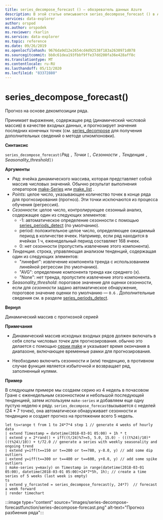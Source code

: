 ```yaml
---
title: series_decompose_forecast () — обозреватель данных Azure
description: В этой статье описывается series_decompose_forecast () в Azure обозреватель данных.
services: data-explorer
author: orspod
ms.author: orspodek
ms.reviewer: rkarlin
ms.service: data-explorer
ms.topic: reference
ms.date: 09/26/2019
ms.openlocfilehash: 9676da9d12e2654cd4d92538f183a2630971d078
ms.sourcegitcommit: bb8c61dea193fbbf9ffe37dd200fa36e428aff8c
ms.translationtype: MT
ms.contentlocale: ru-RU
ms.lasthandoff: 05/13/2020
ms.locfileid: "83372880"
---
```

# <a name="series_decompose_forecast"></a>series_decompose_forecast()

Прогноз на основе декомпозиции ряда.

Принимает выражение, содержащее ряд (динамический числовой массив) в качестве входных данных, и прогнозирует значения последних конечных точек (см. [series_decompose](series-decomposefunction.md) для получения дополнительных сведений о методе unкомпоновки).
 
**Синтаксис**

`series_decompose_forecast(`*Ряд* `,` *Точки* `[,` *Сезонности* `,` *Тенденция* `,` *Seasonality_threshold*`])`

**Аргументы**

* *Ряд*: ячейка динамического массива, которая представляет собой массив числовых значений. Обычно результат выполнения операторов [make-Series](make-seriesoperator.md) или [make_list](makelist-aggfunction.md) .
* *Points*: целое число, указывающее количество точек в конце ряда для прогнозирования (прогноз). Эти точки исключаются из процесса обучения (регрессия).
* *Сезонности*: целое число, контролирующее сезонный анализ, содержащее один из следующих элементов:
    * -1: автоматическое определение сезонности с помощью [series_periods_detect](series-periods-detectfunction.md) (по умолчанию). 
    * period: положительное целое число, определяющее ожидаемый период в количестве ячеек. Например, если ряд находится в ячейках 1 ч, еженедельный период составляет 168 ячеек.
    * 0: нет сезонности (пропустить извлечение этого компонента).   
* *Тенденция*. строка, управляющая анализом тенденций, содержащая один из следующих элементов:
    * "линефит": извлечение компонента тренда с использованием линейной регрессии (по умолчанию).    
    * "AVG": определение компонента тренда как среднего (x).
    * "None": нет тренда, пропустите извлечение этого компонента.   
* *Seasonality_threshold*: пороговое значение для оценки сезонности, если для *сезонности* задано автоматическое обнаружение, пороговое значение оценки по умолчанию — `0.6` . Дополнительные сведения см. в разделе [series_periods_detect](series-periods-detectfunction.md).

**Вернул**

 Динамический массив с прогнозной серией
  

**Примечания**

* Динамический массив исходных входных рядов должен включать в себя слоты числовых *точек* для прогнозирования. обычно это делается с помощью [серии make](make-seriesoperator.md) и указывает время окончания в диапазоне, включающее временные рамки для прогнозирования.
    
* Необходимо включить сезонности и (или) тенденцию, в противном случае функция является избыточной и возвращает ряд, заполненный нулями.

**Пример**

В следующем примере мы создаем серию из 4 недель в почасовом Гране с еженедельным сезонностиом и небольшой последующей тенденцией, затем используем `make-series` и добавляем еще одну пустую неделю к ряду. `series_decompose_forecast`вызывается с неделей (24 * 7 точек), она автоматически обнаруживает сезонности и тенденцию и создает прогноз на протяжении всего 5 недель. 

<!-- csl: https://help.kusto.windows.net:443/Samples -->
```kusto
let ts=range t from 1 to 24*7*4 step 1 // generate 4 weeks of hourly data
| extend Timestamp = datetime(2018-03-01 05:00) + 1h * t 
| extend y = 2*rand() + iff((t/24)%7>=5, 5.0, 15.0) - (((t%24)/10)*((t%24)/10)) + t/72.0 // generate a series with weekly seasonality and ongoing trend
| extend y=iff(t==150 or t==200 or t==780, y-8.0, y) // add some dip outliers
| extend y=iff(t==300 or t==400 or t==600, y+8.0, y) // add some spike outliers
| make-series y=max(y) on Timestamp in range(datetime(2018-03-01 05:00), datetime(2018-03-01 05:00)+24*7*5h, 1h); // create a time series of 5 weeks (last week is empty)
ts 
| extend y_forcasted = series_decompose_forecast(y, 24*7)  // forecast a week forward
| render timechart 
```

:::image type="content" source="images/series-decompose-forecastfunction/series-decompose-forecast.png" alt-text="Прогноз разбиения ряда":::
